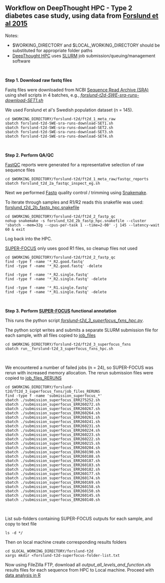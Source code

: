 ## Workflow on DeepThought HPC - Type 2 diabetes case study, using data from [Forslund et al 2015](https://doi.org/10.1038/nature15766)

Notes:
- $WORKING_DIRECTORY and $LOCAL_WORKING_DIRECTORY should be substituted for appropriate folder paths
- [DeepThought HPC](https://deepthoughtdocs.flinders.edu.au/en/latest/) uses [SLURM](https://deepthoughtdocs.flinders.edu.au/en/latest/SLURM/SLURMIntro.html) job submission/queuing/management software

&nbsp;

**Step 1. Download raw fastq files**

Fastq files were downloaded from NCBI [Sequence Read Archive (SRA)](https://www.ncbi.nlm.nih.gov/sra) using shell scripts in 4 batches, e.g., *[forslund-t2d-SWE-sra-runs-download-SET1.sh](ft2d_1_meta_raw/forslund-t2d-SWE-sra-runs-download-SET1.sh)*

We used Forslund et al's Swedish population dataset (n = 145). 

```Shell
cd $WORKING_DIRECTORY/forslund-t2d/ft2d_1_meta_raw
sbatch forslund-t2d-SWE-sra-runs-download-SET1.sh
sbatch forslund-t2d-SWE-sra-runs-download-SET2.sh
sbatch forslund-t2d-SWE-sra-runs-download-SET3.sh
sbatch forslund-t2d-SWE-sra-runs-download-SET4.sh
```

&nbsp;

**Step 2. Perform QA/QC**

[FastQC](https://www.bioinformatics.babraham.ac.uk/projects/fastqc/) reports were generated for a representative selection of raw sequence files

```Shell
cd $WORKING_DIRECTORY/forslund-t2d/ft2d_1_meta_raw/fastqc_reports
sbatch forslund_t2d_2a_fastqc_inspect_eg.sh
```

Next we performed [Fastp](https://github.com/OpenGene/fastp) quality control / trimming using [Snakemake](https://snakemake.github.io/).

To iterate through samples and R1/R2 reads this snakefile was used: [forslund_t2d_2b_fastp_hpc.snakefile](ft2d_2_fastp_qc/forslund_t2d_2b_fastp_hpc.snakefile)

```Shell 
cd $WORKING_DIRECTORY/forslund-t2d/ft2d_2_fastp_qc
nohup snakemake -s forslund_t2d_2b_fastp_hpc.snakefile --cluster 'sbatch --mem=32g --cpus-per-task 1 --time=2-00' -j 145 --latency-wait 60 & exit
```

Log back into the HPC.

[SUPER-FOCUS](https://github.com/metageni/SUPER-FOCUS) only uses good R1 files, so cleanup files not used
```Shell
cd $WORKING_DIRECTORY/forslund-t2d/ft2d_2_fastp_qc
find -type f -name '*_R2.good.fastq'
find -type f -name '*_R2.good.fastq' -delete

find -type f -name '*_R2.single.fastq'
find -type f -name '*_R2.single.fastq' -delete

find -type f -name '*_R1.single.fastq'
find -type f -name '*_R1.single.fastq' -delete
```

&nbsp;

**Step 3. Perform [SUPER-FOCUS](https://github.com/metageni/SUPER-FOCUS) functional annotation**

This runs the python script *[forslund-t2d_3_superfocus_fxns_hpc.py](ft2d_3_superfocus_fxns/forslund-t2d_3_superfocus_fxns_hpc.py)*.

The python script writes and submits a separate SLURM submission file for each sample, with all files copied to [job_files](ft2d_3_superfocus_fxns/job_files)

```Shell
cd $WORKING_DIRECTORY/forslund-t2d/ft2d_3_superfocus_fxns
sbatch run__forslund-t2d_3_superfocus_fxns_hpc.sh
```

&nbsp;

We encountered a number of failed jobs (n = 24), so SUPER-FOCUS was rerun with increased memory allocation. The rerun submission files were copied to [job_files_RERUNS](ft2d_3_superfocus_fxns/job_files_RERUNS)

```Shell
cd $WORKING_DIRECTORY/forslund-t2d/ft2d_3_superfocus_fxns/job_files_RERUNS
find -type f -name 'submission_superfocus_*'
sbatch ./submission_superfocus_ERR275252.sh
sbatch ./submission_superfocus_ERR260272.sh
sbatch ./submission_superfocus_ERR260267.sh
sbatch ./submission_superfocus_ERR260264.sh
sbatch ./submission_superfocus_ERR260261.sh
sbatch ./submission_superfocus_ERR260241.sh
sbatch ./submission_superfocus_ERR260231.sh
sbatch ./submission_superfocus_ERR260224.sh
sbatch ./submission_superfocus_ERR260223.sh
sbatch ./submission_superfocus_ERR260222.sh
sbatch ./submission_superfocus_ERR260215.sh
sbatch ./submission_superfocus_ERR260204.sh
sbatch ./submission_superfocus_ERR260190.sh
sbatch ./submission_superfocus_ERR260188.sh
sbatch ./submission_superfocus_ERR260187.sh
sbatch ./submission_superfocus_ERR260183.sh
sbatch ./submission_superfocus_ERR260182.sh
sbatch ./submission_superfocus_ERR260177.sh
sbatch ./submission_superfocus_ERR260174.sh
sbatch ./submission_superfocus_ERR260169.sh
sbatch ./submission_superfocus_ERR260158.sh
sbatch ./submission_superfocus_ERR260150.sh
sbatch ./submission_superfocus_ERR260145.sh
sbatch ./submission_superfocus_ERR260140.sh
```

&nbsp;

List sub-folders containing SUPER-FOCUS outputs for each sample, and copy to text file
```Shell
ls -d */
```
Then on local machine create corresponding results folders
```Shell
cd $LOCAL_WORKING_DIRECTORY/forslund-t2d
xargs mkdir <forslund-t2d-superfocus-folder-list.txt
```

Now using FileZilla FTP, download all *output_all_levels_and_function.xls* results files for each sequence from HPC to Local machine.
Proceed with [data analysis in R](../Compound-potential-R-code-final.R)
